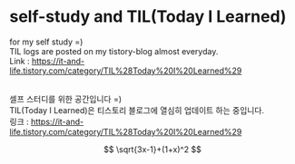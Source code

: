 # self-study and TIL(Today I Learned)
for my self study =)<br>
TIL logs are posted on my tistory-blog almost everyday.<br>
Link : https://it-and-life.tistory.com/category/TIL%28Today%20I%20Learned%29
<br><br>

셀프 스터디를 위한 공간입니다 =)<br>
TIL(Today I Learned)은 티스토리 블로그에 열심히 업데이트 하는 중입니다.<br>
링크 : https://it-and-life.tistory.com/category/TIL%28Today%20I%20Learned%29

$$
\sqrt{3x-1}+(1+x)^2
$$
